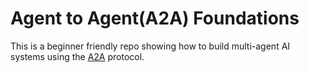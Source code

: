 # Agent to Agent(A2A) Foundations

This is a beginner friendly repo showing how to build multi-agent AI systems using the [A2A](https://a2aprotocol.ai/) protocol.
